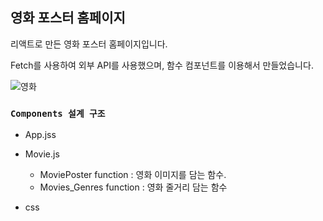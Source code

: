 ## 영화 포스터 홈페이지

리액트로 만든 영화 포스터 홈페이지입니다. 

Fetch를 사용하여 외부 API를 사용했으며, 함수 컴포넌트를 이용해서 만들었습니다.

![영화](https://user-images.githubusercontent.com/31337244/85661365-961bcf80-b6f1-11ea-914e-bea6c157d401.JPG)


### `Components 설계 구조`

* App.jss

* Movie.js
  * MoviePoster function : 영화 이미지를 담는 함수.
  * Movies_Genres function : 영화 줄거리 담는 함수

* css


